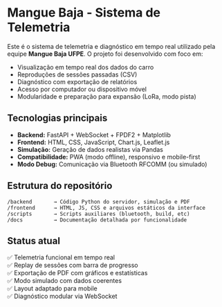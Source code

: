 # Mangue Baja - Sistema de Telemetria
Este é o sistema de telemetria e diagnóstico em tempo real utilizado pela equipe **Mangue Baja UFPE**. O projeto foi desenvolvido com foco em:

- Visualização em tempo real dos dados do carro
- Reproduções de sessões passadas (CSV)
- Diagnóstico com exportação de relatórios
- Acesso por computador ou dispositivo móvel
- Modularidade e preparação para expansão (LoRa, modo pista)

## Tecnologias principais

- **Backend:** FastAPI + WebSocket + FPDF2 + Matplotlib
- **Frontend:** HTML, CSS, JavaScript, Chart.js, Leaflet.js
- **Simulação:** Geração de dados realistas via Pandas
- **Compatibilidade:** PWA (modo offline), responsivo e mobile-first
- **Modo Debug:** Comunicação via Bluetooth RFCOMM (ou simulado)

## Estrutura do repositório

```
/backend       → Código Python do servidor, simulação e PDF
/frontend      → HTML, JS, CSS e arquivos estáticos da interface
/scripts       → Scripts auxiliares (bluetooth, build, etc)
/docs          → Documentação detalhada por funcionalidade
```

## Status atual

✅ Telemetria funcional em tempo real  
✅ Replay de sessões com barra de progresso  
✅ Exportação de PDF com gráficos e estatísticas  
✅ Modo simulado com dados coerentes  
✅ Layout adaptado para mobile  
✅ Diagnóstico modular via WebSocket
